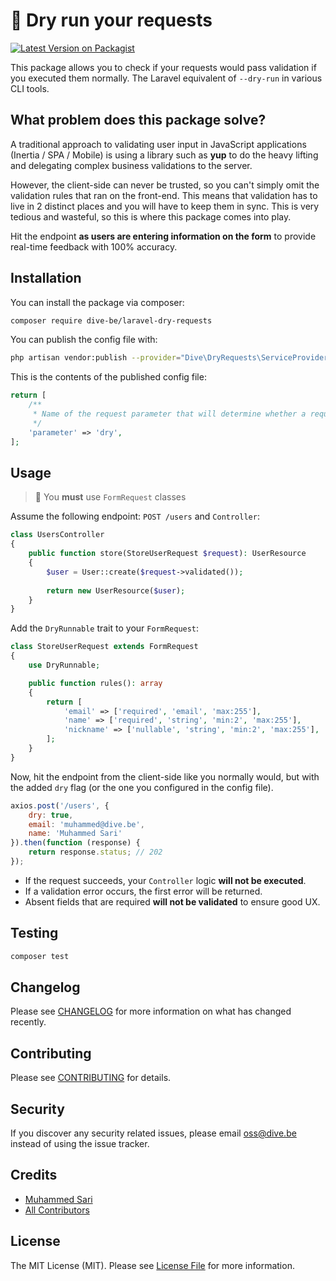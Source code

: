# 🥵 Dry run your requests

[![Latest Version on Packagist](https://img.shields.io/packagist/v/dive-be/laravel-dry-requests.svg?style=flat-square)](https://packagist.org/packages/dive-be/laravel-dry-requests)

This package allows you to check if your requests would pass validation if you executed them normally.
The Laravel equivalent of `--dry-run` in various CLI tools.

## What problem does this package solve?

A traditional approach to validating user input in JavaScript applications (Inertia / SPA / Mobile) is using a library such as **yup**
to do the heavy lifting and delegating complex business validations to the server.

However, the client-side can never be trusted, so you can't simply omit the validation rules that ran on the front-end.
This means that validation has to live in 2 distinct places and you will have to keep them in sync.
This is very tedious and wasteful, so this is where this package comes into play.

Hit the endpoint **as users are entering information on the form** to provide real-time feedback with 100% accuracy. 

## Installation

You can install the package via composer:

```bash
composer require dive-be/laravel-dry-requests
```

You can publish the config file with:
```bash
php artisan vendor:publish --provider="Dive\DryRequests\ServiceProvider" --tag="config"
```

This is the contents of the published config file:

```php
return [
    /**
     * Name of the request parameter that will determine whether a request is running dry.
     */
    'parameter' => 'dry',
];
```

## Usage

> 📣 You **must** use `FormRequest` classes

Assume the following endpoint: `POST /users` and `Controller`:

```php
class UsersController
{
    public function store(StoreUserRequest $request): UserResource
    {
        $user = User::create($request->validated());
    
        return new UserResource($user);
    }
}
```

Add the `DryRunnable` trait to your `FormRequest`:

```php
class StoreUserRequest extends FormRequest
{
    use DryRunnable;

    public function rules(): array
    {
        return [
            'email' => ['required', 'email', 'max:255'],
            'name' => ['required', 'string', 'min:2', 'max:255'],
            'nickname' => ['nullable', 'string', 'min:2', 'max:255'],
        ];
    }
}
```

Now, hit the endpoint from the client-side like you normally would, but with the added `dry` flag (or the one you configured in the config file).

```js
axios.post('/users', {
    dry: true,
    email: 'muhammed@dive.be',
    name: 'Muhammed Sari'
}).then(function (response) {
    return response.status; // 202
});
```

- If the request succeeds, your `Controller` logic **will not be executed**.
- If a validation error occurs, the first error will be returned.
- Absent fields that are required **will not be validated** to ensure good UX.

## Testing

```bash
composer test
```

## Changelog

Please see [CHANGELOG](CHANGELOG.md) for more information on what has changed recently.

## Contributing

Please see [CONTRIBUTING](CONTRIBUTING.md) for details.

## Security

If you discover any security related issues, please email oss@dive.be instead of using the issue tracker.

## Credits

- [Muhammed Sari](https://github.com/mabdullahsari)
- [All Contributors](../../contributors)

## License

The MIT License (MIT). Please see [License File](LICENSE.md) for more information.
